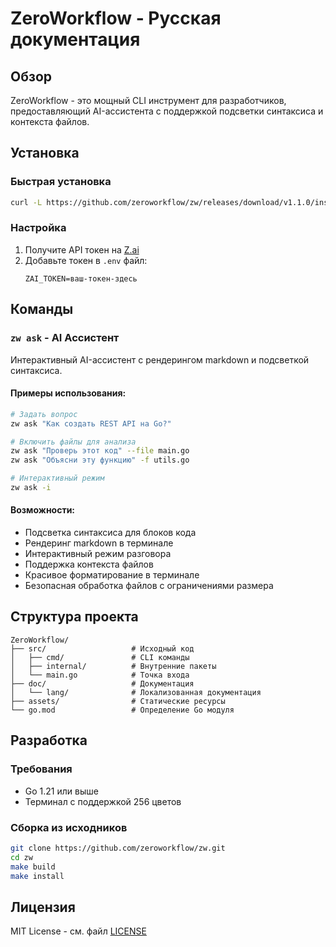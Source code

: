 # ZeroWorkflow - Русская документация

## Обзор

ZeroWorkflow - это мощный CLI инструмент для разработчиков, предоставляющий AI-ассистента с поддержкой подсветки синтаксиса и контекста файлов.

## Установка

### Быстрая установка
```bash
curl -L https://github.com/zeroworkflow/zw/releases/download/v1.1.0/install.sh | bash
```

### Настройка
1. Получите API токен на [Z.ai](https://chat.z.ai)
2. Добавьте токен в `.env` файл:
   ```
   ZAI_TOKEN=ваш-токен-здесь
   ```

## Команды

### `zw ask` - AI Ассистент

Интерактивный AI-ассистент с рендерингом markdown и подсветкой синтаксиса.

#### Примеры использования:

```bash
# Задать вопрос
zw ask "Как создать REST API на Go?"

# Включить файлы для анализа
zw ask "Проверь этот код" --file main.go
zw ask "Объясни эту функцию" -f utils.go

# Интерактивный режим
zw ask -i
```

#### Возможности:
- Подсветка синтаксиса для блоков кода
- Рендеринг markdown в терминале
- Интерактивный режим разговора
- Поддержка контекста файлов
- Красивое форматирование в терминале
- Безопасная обработка файлов с ограничениями размера

## Структура проекта

```text
ZeroWorkflow/
├── src/                   # Исходный код
│   ├── cmd/               # CLI команды
│   ├── internal/          # Внутренние пакеты
│   └── main.go            # Точка входа
├── doc/                   # Документация
│   └── lang/              # Локализованная документация
├── assets/                # Статические ресурсы
└── go.mod                 # Определение Go модуля
```

## Разработка

### Требования
- Go 1.21 или выше
- Терминал с поддержкой 256 цветов

### Сборка из исходников
```bash
git clone https://github.com/zeroworkflow/zw.git
cd zw
make build
make install
```

## Лицензия

MIT License - см. файл [LICENSE](../../LICENSE)

